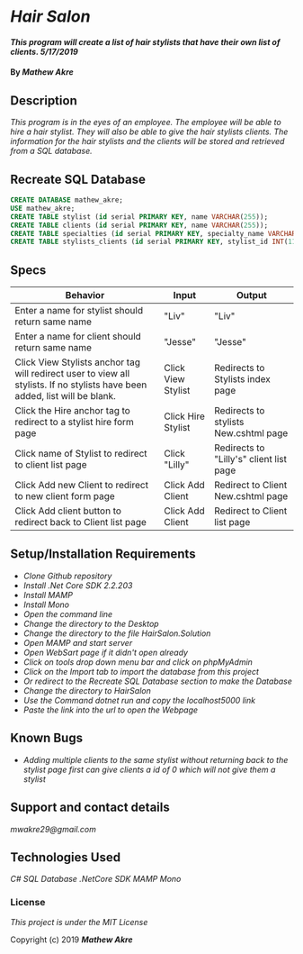 # _Hair Salon_

#### _This program will create a list of hair stylists that have their own list of clients. 5/17/2019_

#### By _**Mathew Akre**_

## Description

_This program is in the eyes of an employee. The employee will be able to hire a hair stylist. They will also be able to give the hair stylists clients. The information for the hair stylists and the clients will be stored and retrieved from a SQL database._

## Recreate SQL Database
```sql
CREATE DATABASE mathew_akre;
USE mathew_akre;
CREATE TABLE stylist (id serial PRIMARY KEY, name VARCHAR(255));
CREATE TABLE clients (id serial PRIMARY KEY, name VARCHAR(255));
CREATE TABLE specialties (id serial PRIMARY KEY, specialty_name VARCHAR(255));
CREATE TABLE stylists_clients (id serial PRIMARY KEY, stylist_id INT(11), client_id INT(11));
```

## Specs
|Behavior|Input|Output|
|-|-|-|
|Enter a name for stylist should return same name|"Liv"|"Liv"|
|Enter a name for client should return same name|"Jesse"|"Jesse"|
|Click View Stylists anchor tag will redirect user to view all stylists. If no stylists have been added, list will be blank. |Click View Stylist|Redirects to Stylists index page|
|Click the Hire anchor tag to redirect to a stylist hire form page|Click Hire Stylist|Redirects to stylists New.cshtml page|
|Click name of Stylist to redirect to client list page|Click "Lilly"|Redirects to "Lilly's" client list page|
|Click Add new Client to redirect to new client form page|Click Add Client|Redirect to Client New.cshtml page|
|Click Add client button to redirect back to Client list page|Click Add Client|Redirect to Client list page|



## Setup/Installation Requirements

* _Clone Github repository_
* _Install .Net Core SDK 2.2.203_
* _Install MAMP_
* _Install Mono_
* _Open the command line_
* _Change the directory to the Desktop_
* _Change the directory to the file HairSalon.Solution_
* _Open MAMP and start server_
* _Open WebSart page if it didn't open already_
* _Click on tools drop down menu bar and click on phpMyAdmin_
* _Click on the Import tab to import the database from this project_
* _Or redirect to the Recreate SQL Database section to make the Database_
* _Change the directory to HairSalon_
* _Use the Command dotnet run and copy the localhost5000 link_
* _Paste the link into the url to open the Webpage_

## Known Bugs
* _Adding multiple clients to the same stylist without returning back to the stylist page first can give clients a id of 0 which will not give them a stylist_

## Support and contact details

_mwakre29@gmail.com_

## Technologies Used

_C#_
_SQL Database_
_.NetCore SDK_
_MAMP_
_Mono_

### License

*This project is under the MIT License*

Copyright (c) 2019 **_Mathew Akre_**
